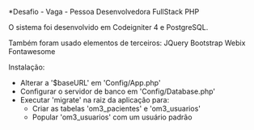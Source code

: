 *Desafio - Vaga - Pessoa Desenvolvedora FullStack PHP

O sistema foi desenvolvido em Codeigniter 4 e PostgreSQL.

Também foram usado elementos de terceiros:
JQuery
Bootstrap
Webix
Fontawesome

Instalação:
- Alterar a '$baseURL' em 'Config/App.php'
- Configurar o servidor de banco em 'Config/Database.php'
- Executar 'migrate' na raiz da aplicação para:
	- Criar as tabelas 'om3_pacientes' e 'om3_usuarios'
	- Popular 'om3_usuarios' com um usuário padrão